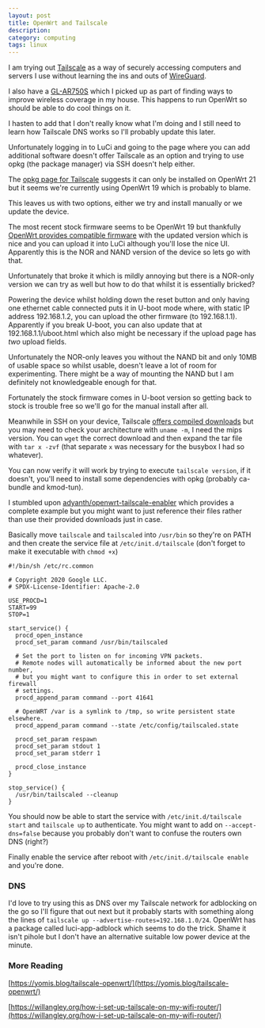 ```yaml
---
layout: post
title: OpenWrt and Tailscale
description:
category: computing
tags: linux
---
```


I am trying out [Tailscale](https://tailscale.com/) as a way of securely accessing computers and servers I use without learning the ins and outs of [WireGuard](https://www.wireguard.com/).

I also have a [GL-AR750S](https://www.gl-inet.com/products/gl-ar750s/) which I picked up as part of finding ways to improve wireless coverage in my house. This happens to run OpenWrt so should be able to do cool things on it.

I hasten to add that I don't really know what I'm doing and I still need to learn how Tailscale DNS works so I'll probably update this later.

Unfortunately logging in to LuCi and going to the page where you can add additional software doesn't offer Tailscale as an option and trying to use opkg (the package manager) via SSH doesn't help either.

The [opkg page for Tailscale](https://openwrt.org/packages/pkgdata/tailscale) suggests it can only be installed on OpenWrt 21 but it seems we're currently using OpenWrt 19 which is probably to blame.

This leaves us with two options, either we try and install manually or we update the device.

The most recent stock firmware seems to be OpenWrt 19 but thankfully [OpenWrt provides compatible firmware](https://openwrt.org/toh/gl.inet/gl-ar750s) with the updated version which is nice and you can upload it into LuCi although you'll lose the nice UI. Apparently this is the NOR and NAND version of the device so lets go with that.

Unfortunately that broke it which is mildly annoying but there is a NOR-only version we can try as well but how to do that whilst it is essentially bricked?

Powering the device whilst holding down the reset button and only having one ethernet cable connected puts it in U-boot mode where, with static IP address 192.168.1.2, you can upload the other firmware (to 192.168.1.1). Apparently if you break U-boot, you can also update that at 192.168.1.1/uboot.html which also might be necessary if the upload page has _two_ upload fields.

Unfortunately the NOR-only leaves you without the NAND bit and only 10MB of usable space so whilst usable, doesn't leave a lot of room for experimenting. There might be a way of mounting the NAND but I am definitely not knowledgeable enough for that.

Fortunately the stock firmware comes in U-boot version so getting back to stock is trouble free so we'll go for the manual install after all.

Meanwhile in SSH on your device, Tailscale [offers compiled downloads](https://pkgs.tailscale.com/stable/#static) but you may need to check your architecture with `uname -m`, I need the mips version. You can `wget` the correct download and then expand the tar file with `tar x -zvf` (that separate `x` was necessary for the busybox I had so whatever).

You can now verify it will work by trying to execute `tailscale version`, if it doesn't, you'll need to install some dependencies with opkg (probably ca-bundle and kmod-tun).

I stumbled upon [adyanth/openwrt-tailscale-enabler](https://github.com/adyanth/openwrt-tailscale-enabler) which provides a complete example but you might want to just reference their files rather than use their provided downloads just in case.

Basically move `tailscale` and `tailscaled` into `/usr/bin` so they're on PATH and then create the service file at `/etc/init.d/tailscale` (don't forget to make it executable with `chmod +x`)

```
#!/bin/sh /etc/rc.common

# Copyright 2020 Google LLC.
# SPDX-License-Identifier: Apache-2.0

USE_PROCD=1
START=99
STOP=1

start_service() {
  procd_open_instance
  procd_set_param command /usr/bin/tailscaled

  # Set the port to listen on for incoming VPN packets.
  # Remote nodes will automatically be informed about the new port number,
  # but you might want to configure this in order to set external firewall
  # settings.
  procd_append_param command --port 41641

  # OpenWRT /var is a symlink to /tmp, so write persistent state elsewhere.
  procd_append_param command --state /etc/config/tailscaled.state

  procd_set_param respawn
  procd_set_param stdout 1
  procd_set_param stderr 1

  procd_close_instance
}

stop_service() {
  /usr/bin/tailscaled --cleanup
}
```

You should now be able to start the service with `/etc/init.d/tailscale start` and `tailscale up` to authenticate. You might want to add on `--accept-dns=false` because you probably don't want to confuse the routers own DNS (right?)

Finally enable the service after reboot with `/etc/init.d/tailscale enable` and you're done.

### DNS

I'd love to try using this as DNS over my Tailscale network for adblocking on the go so I'll figure that out next but it probably starts with something along the lines of `tailscale up --advertise-routes=192.168.1.0/24`. OpenWrt has a package called luci-app-adblock which seems to do the trick. Shame it isn't pihole but I don't have an alternative suitable low power device at the minute.

### More Reading

[https://yomis.blog/tailscale-openwrt/](https://yomis.blog/tailscale-openwrt/)

[https://willangley.org/how-i-set-up-tailscale-on-my-wifi-router/](https://willangley.org/how-i-set-up-tailscale-on-my-wifi-router/)
